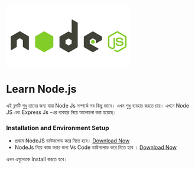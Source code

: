 <img src="img\node-logo.png" style="zoom:33%;" />

# Learn Node.js

এই ব্লগটি শুধু তাদের জন্য যারা Node Js সম্পর্কে সব কিছু জানে। এখন শুধু ব্যবহার করতে চায়। এখনে Node JS এবং Express Js -এর ব্যবহার নিয়ে আলোচনা করা হয়েছে।

### Installation and Environment Setup

- প্রথমে NodeJS ডাউনলোড করে নিতে হবে।  [Download Now](https://nodejs.org/en/download/)
- NodeJs নিয়ে কাজ করার জন্য Vs Code ডাউনলোড করে নিতে হবে ।  [Download Now](https://code.visualstudio.com/download)

এখন এগুলোকে Install করতে হবে। 





 





